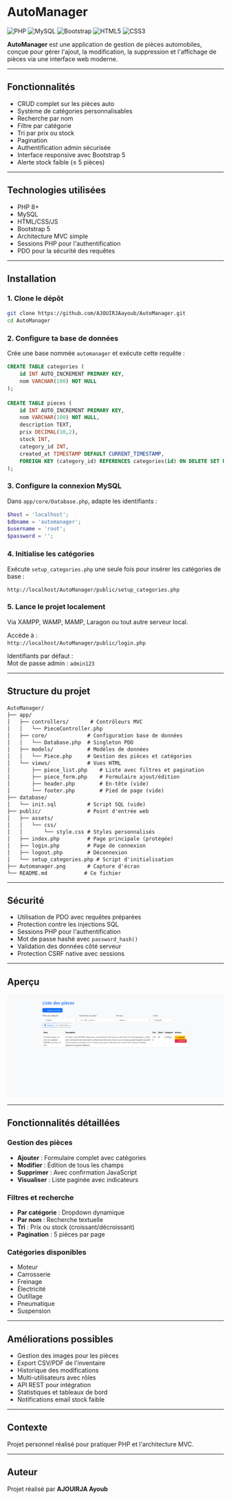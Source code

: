 # AutoManager

![PHP](https://img.shields.io/badge/php-%23777BB4.svg?style=flat&logo=php&logoColor=white)
![MySQL](https://img.shields.io/badge/mysql-%2300f.svg?style=flat&logo=mysql&logoColor=white)
![Bootstrap](https://img.shields.io/badge/bootstrap-%238511FA.svg?style=flat&logo=bootstrap&logoColor=white)
![HTML5](https://img.shields.io/badge/html5-%23E34F26.svg?style=flat&logo=html5&logoColor=white)
![CSS3](https://img.shields.io/badge/css3-%231572B6.svg?style=flat&logo=css3&logoColor=white)

**AutoManager** est une application de gestion de pièces automobiles, conçue pour gérer l'ajout, la modification, la suppression et l'affichage de pièces via une interface web moderne.

---

## Fonctionnalités

- CRUD complet sur les pièces auto
- Système de catégories personnalisables
- Recherche par nom
- Filtre par catégorie
- Tri par prix ou stock
- Pagination
- Authentification admin sécurisée
- Interface responsive avec Bootstrap 5
- Alerte stock faible (≤ 5 pièces)

---

## Technologies utilisées

- PHP 8+
- MySQL
- HTML/CSS/JS
- Bootstrap 5
- Architecture MVC simple
- Sessions PHP pour l'authentification
- PDO pour la sécurité des requêtes

---

## Installation

### 1. Clone le dépôt
```bash
git clone https://github.com/AJOUIRJAayoub/AutoManager.git
cd AutoManager
```

### 2. Configure ta base de données

Crée une base nommée `automanager` et exécute cette requête :

```sql
CREATE TABLE categories (
    id INT AUTO_INCREMENT PRIMARY KEY,
    nom VARCHAR(100) NOT NULL
);

CREATE TABLE pieces (
    id INT AUTO_INCREMENT PRIMARY KEY,
    nom VARCHAR(100) NOT NULL,
    description TEXT,
    prix DECIMAL(10,2),
    stock INT,
    category_id INT,
    created_at TIMESTAMP DEFAULT CURRENT_TIMESTAMP,
    FOREIGN KEY (category_id) REFERENCES categories(id) ON DELETE SET NULL
);
```

### 3. Configure la connexion MySQL

Dans `app/core/Database.php`, adapte les identifiants :

```php
$host = 'localhost';
$dbname = 'automanager';
$username = 'root';
$password = '';
```

### 4. Initialise les catégories

Exécute `setup_categories.php` une seule fois pour insérer les catégories de base :
```
http://localhost/AutoManager/public/setup_categories.php
```

### 5. Lance le projet localement

Via XAMPP, WAMP, MAMP, Laragon ou tout autre serveur local.

Accède à :  
`http://localhost/AutoManager/public/login.php`

Identifiants par défaut :  
Mot de passe admin : `admin123`

---

## Structure du projet

```
AutoManager/
├── app/
│   ├── controllers/       # Contrôleurs MVC
│   │   └── PieceController.php
│   ├── core/             # Configuration base de données
│   │   └── Database.php  # Singleton PDO
│   ├── models/           # Modèles de données
│   │   └── Piece.php     # Gestion des pièces et catégories
│   └── views/            # Vues HTML
│       ├── piece_list.php    # Liste avec filtres et pagination
│       ├── piece_form.php    # Formulaire ajout/édition
│       ├── header.php        # En-tête (vide)
│       └── footer.php        # Pied de page (vide)
├── database/
│   └── init.sql          # Script SQL (vide)
├── public/               # Point d'entrée web
│   ├── assets/
│   │   └── css/
│   │       └── style.css # Styles personnalisés
│   ├── index.php         # Page principale (protégée)
│   ├── login.php         # Page de connexion
│   ├── logout.php        # Déconnexion
│   └── setup_categories.php # Script d'initialisation
├── Automanager.png       # Capture d'écran
└── README.md            # Ce fichier
```

---

## Sécurité

- Utilisation de PDO avec requêtes préparées
- Protection contre les injections SQL
- Sessions PHP pour l'authentification
- Mot de passe hashé avec `password_hash()`
- Validation des données côté serveur
- Protection CSRF native avec sessions

---

## Aperçu

![Aperçu de l'application](Automanager.png)

---

## Fonctionnalités détaillées

### Gestion des pièces
- **Ajouter** : Formulaire complet avec catégories
- **Modifier** : Édition de tous les champs
- **Supprimer** : Avec confirmation JavaScript
- **Visualiser** : Liste paginée avec indicateurs

### Filtres et recherche
- **Par catégorie** : Dropdown dynamique
- **Par nom** : Recherche textuelle
- **Tri** : Prix ou stock (croissant/décroissant)
- **Pagination** : 5 pièces par page

### Catégories disponibles
- Moteur
- Carrosserie
- Freinage
- Électricité
- Outillage
- Pneumatique
- Suspension

---

## Améliorations possibles

- Gestion des images pour les pièces
- Export CSV/PDF de l'inventaire
- Historique des modifications
- Multi-utilisateurs avec rôles
- API REST pour intégration
- Statistiques et tableaux de bord
- Notifications email stock faible

---

## Contexte

Projet personnel réalisé pour pratiquer PHP et l'architecture MVC.

---

## Auteur

Projet réalisé par **AJOUIRJA Ayoub**
